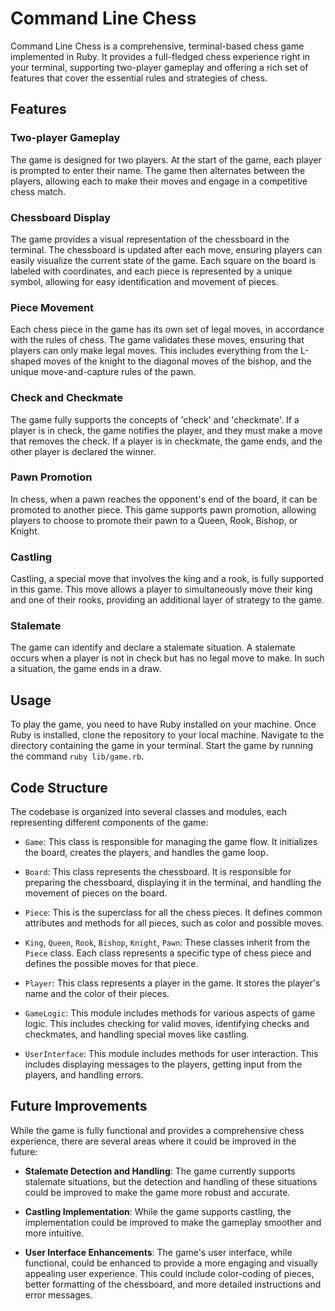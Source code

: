 # Command Line Chess

Command Line Chess is a comprehensive, terminal-based chess game implemented in Ruby. It provides a full-fledged chess experience right in your terminal, supporting two-player gameplay and offering a rich set of features that cover the essential rules and strategies of chess.

## Features

### Two-player Gameplay
The game is designed for two players. At the start of the game, each player is prompted to enter their name. The game then alternates between the players, allowing each to make their moves and engage in a competitive chess match.

### Chessboard Display
The game provides a visual representation of the chessboard in the terminal. The chessboard is updated after each move, ensuring players can easily visualize the current state of the game. Each square on the board is labeled with coordinates, and each piece is represented by a unique symbol, allowing for easy identification and movement of pieces.

### Piece Movement
Each chess piece in the game has its own set of legal moves, in accordance with the rules of chess. The game validates these moves, ensuring that players can only make legal moves. This includes everything from the L-shaped moves of the knight to the diagonal moves of the bishop, and the unique move-and-capture rules of the pawn.

### Check and Checkmate
The game fully supports the concepts of 'check' and 'checkmate'. If a player is in check, the game notifies the player, and they must make a move that removes the check. If a player is in checkmate, the game ends, and the other player is declared the winner.

### Pawn Promotion
In chess, when a pawn reaches the opponent's end of the board, it can be promoted to another piece. This game supports pawn promotion, allowing players to choose to promote their pawn to a Queen, Rook, Bishop, or Knight.

### Castling
Castling, a special move that involves the king and a rook, is fully supported in this game. This move allows a player to simultaneously move their king and one of their rooks, providing an additional layer of strategy to the game.

### Stalemate
The game can identify and declare a stalemate situation. A stalemate occurs when a player is not in check but has no legal move to make. In such a situation, the game ends in a draw.

## Usage

To play the game, you need to have Ruby installed on your machine. Once Ruby is installed, clone the repository to your local machine. Navigate to the directory containing the game in your terminal. Start the game by running the command `ruby lib/game.rb`.

## Code Structure

The codebase is organized into several classes and modules, each representing different components of the game:

- `Game`: This class is responsible for managing the game flow. It initializes the board, creates the players, and handles the game loop.

- `Board`: This class represents the chessboard. It is responsible for preparing the chessboard, displaying it in the terminal, and handling the movement of pieces on the board.

- `Piece`: This is the superclass for all the chess pieces. It defines common attributes and methods for all pieces, such as color and possible moves.

- `King`, `Queen`, `Rook`, `Bishop`, `Knight`, `Pawn`: These classes inherit from the `Piece` class. Each class represents a specific type of chess piece and defines the possible moves for that piece.

- `Player`: This class represents a player in the game. It stores the player's name and the color of their pieces.

- `GameLogic`: This module includes methods for various aspects of game logic. This includes checking for valid moves, identifying checks and checkmates, and handling special moves like castling.

- `UserInterface`: This module includes methods for user interaction. This includes displaying messages to the players, getting input from the players, and handling errors.

## Future Improvements

While the game is fully functional and provides a comprehensive chess experience, there are several areas where it could be improved in the future:

- **Stalemate Detection and Handling**: The game currently supports stalemate situations, but the detection and handling of these situations could be improved to make the game more robust and accurate.

- **Castling Implementation**: While the game supports castling, the implementation could be improved to make the gameplay smoother and more intuitive.

- **User Interface Enhancements**: The game's user interface, while functional, could be enhanced to provide a more engaging and visually appealing user experience. This could include color-coding of pieces, better formatting of the chessboard, and more detailed instructions and error messages.
